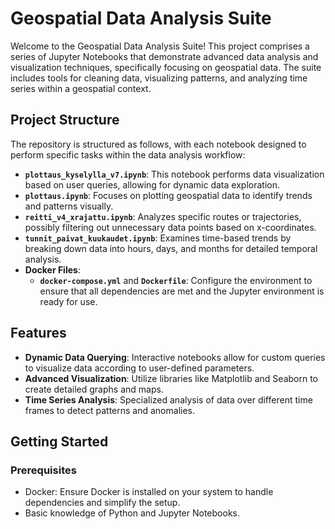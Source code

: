 # Geospatial Data Analysis Suite

Welcome to the Geospatial Data Analysis Suite! This project comprises a series of Jupyter Notebooks that demonstrate advanced data analysis and visualization techniques, specifically focusing on geospatial data. The suite includes tools for cleaning data, visualizing patterns, and analyzing time series within a geospatial context.

## Project Structure

The repository is structured as follows, with each notebook designed to perform specific tasks within the data analysis workflow:

- **`plottaus_kyselylla_v7.ipynb`**: This notebook performs data visualization based on user queries, allowing for dynamic data exploration.
- **`plottaus.ipynb`**: Focuses on plotting geospatial data to identify trends and patterns visually.
- **`reitti_v4_xrajattu.ipynb`**: Analyzes specific routes or trajectories, possibly filtering out unnecessary data points based on x-coordinates.
- **`tunnit_paivat_kuukaudet.ipynb`**: Examines time-based trends by breaking down data into hours, days, and months for detailed temporal analysis.
- **Docker Files**:
  - **`docker-compose.yml`** and **`Dockerfile`**: Configure the environment to ensure that all dependencies are met and the Jupyter environment is ready for use.

## Features

- **Dynamic Data Querying**: Interactive notebooks allow for custom queries to visualize data according to user-defined parameters.
- **Advanced Visualization**: Utilize libraries like Matplotlib and Seaborn to create detailed graphs and maps.
- **Time Series Analysis**: Specialized analysis of data over different time frames to detect patterns and anomalies.

## Getting Started

### Prerequisites

- Docker: Ensure Docker is installed on your system to handle dependencies and simplify the setup.
- Basic knowledge of Python and Jupyter Notebooks.



